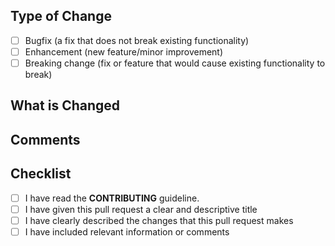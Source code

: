 <!--- For more information, see our [CONTRIBUTING](CONTRIBUTING.md) guideline. -->

<!-- Thank you for submitting a pull request! Please provide us with enough details to make it easier for others to review your pull request -->

## Type of Change

<!-- _Please check the boxes that apply_ -->

- [ ] Bugfix (a fix that does not break existing functionality)
- [ ] Enhancement (new feature/minor improvement)
- [ ] Breaking change (fix or feature that would cause existing functionality to break)

## What is Changed

<!-- Describe the changes that your pull requests is making -->

## Comments

<!-- Please include any comments that you might have -->

## Checklist

- [ ] I have read the **CONTRIBUTING** guideline.
- [ ] I have given this pull request a clear and descriptive title
- [ ] I have clearly described the changes that this pull request makes
- [ ] I have included relevant information or comments
